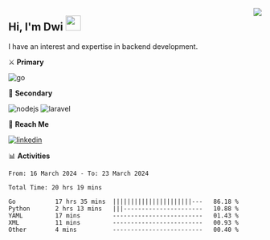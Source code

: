 [<img src="https://komarev.com/ghpvc/?username=masred&color=green&style=flat-square&label=Profile+Views" align="right">](github.com/masred)

## Hi, I'm Dwi <img src="https://raw.githubusercontent.com/MartinHeinz/MartinHeinz/master/wave.gif" width="30px">

I have an interest and expertise in backend development.

⚔️ **Primary**

![go](https://img.shields.io/badge/---?logo=go&label=Golang&style=social)

🔪 **Secondary**

![nodejs](https://img.shields.io/badge/---?logo=node.js&label=Node.js&style=social&logoColor=green)
![laravel](https://img.shields.io/badge/---?logo=laravel&label=Laravel&style=social)

🔗 **Reach Me**

[![linkedin](https://img.shields.io/badge/---?logo=linkedin&label=LinkedIn&style=social)](https://linkedin.com/in/dwifitriyanto)

📊 **Activities**

<!--START_SECTION:waka-->

```all_time
From: 16 March 2024 - To: 23 March 2024

Total Time: 20 hrs 19 mins

Go           17 hrs 35 mins  ||||||||||||||||||||||---   86.18 %
Python       2 hrs 13 mins   |||----------------------   10.88 %
YAML         17 mins         -------------------------   01.43 %
XML          11 mins         -------------------------   00.93 %
Other        4 mins          -------------------------   00.40 %
```

<!--END_SECTION:waka-->
